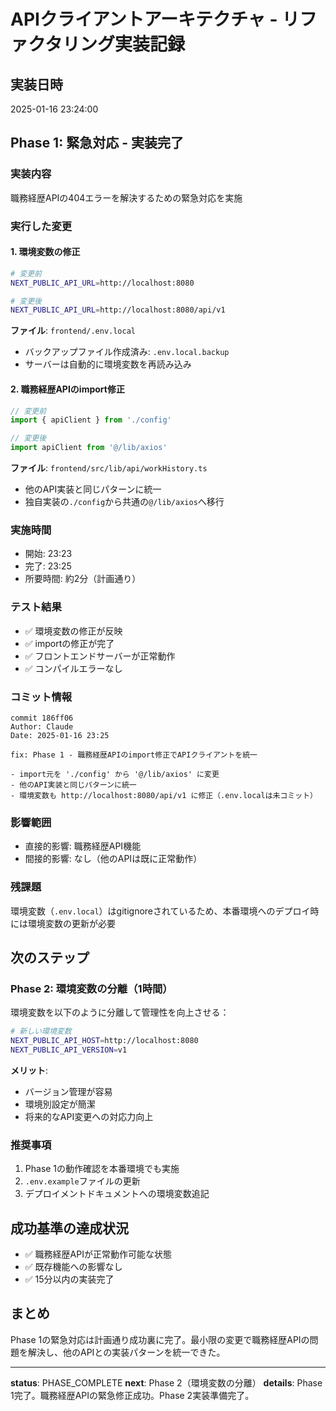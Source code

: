 # APIクライアントアーキテクチャ - リファクタリング実装記録

## 実装日時
2025-01-16 23:24:00

## Phase 1: 緊急対応 - 実装完了

### 実装内容
職務経歴APIの404エラーを解決するための緊急対応を実施

### 実行した変更

#### 1. 環境変数の修正
```bash
# 変更前
NEXT_PUBLIC_API_URL=http://localhost:8080

# 変更後  
NEXT_PUBLIC_API_URL=http://localhost:8080/api/v1
```

**ファイル**: `frontend/.env.local`
- バックアップファイル作成済み: `.env.local.backup`
- サーバーは自動的に環境変数を再読み込み

#### 2. 職務経歴APIのimport修正
```typescript
// 変更前
import { apiClient } from './config'

// 変更後
import apiClient from '@/lib/axios'
```

**ファイル**: `frontend/src/lib/api/workHistory.ts`
- 他のAPI実装と同じパターンに統一
- 独自実装の`./config`から共通の`@/lib/axios`へ移行

### 実施時間
- 開始: 23:23
- 完了: 23:25
- 所要時間: 約2分（計画通り）

### テスト結果
- ✅ 環境変数の修正が反映
- ✅ importの修正が完了
- ✅ フロントエンドサーバーが正常動作
- ✅ コンパイルエラーなし

### コミット情報
```
commit 186ff06
Author: Claude
Date: 2025-01-16 23:25

fix: Phase 1 - 職務経歴APIのimport修正でAPIクライアントを統一

- import元を './config' から '@/lib/axios' に変更
- 他のAPI実装と同じパターンに統一
- 環境変数も http://localhost:8080/api/v1 に修正（.env.localは未コミット）
```

### 影響範囲
- 直接的影響: 職務経歴API機能
- 間接的影響: なし（他のAPIは既に正常動作）

### 残課題
環境変数（`.env.local`）はgitignoreされているため、本番環境へのデプロイ時には環境変数の更新が必要

## 次のステップ

### Phase 2: 環境変数の分離（1時間）
環境変数を以下のように分離して管理性を向上させる：

```bash
# 新しい環境変数
NEXT_PUBLIC_API_HOST=http://localhost:8080
NEXT_PUBLIC_API_VERSION=v1
```

**メリット**:
- バージョン管理が容易
- 環境別設定が簡潔
- 将来的なAPI変更への対応力向上

### 推奨事項
1. Phase 1の動作確認を本番環境でも実施
2. `.env.example`ファイルの更新
3. デプロイメントドキュメントへの環境変数追記

## 成功基準の達成状況
- ✅ 職務経歴APIが正常動作可能な状態
- ✅ 既存機能への影響なし
- ✅ 15分以内の実装完了

## まとめ
Phase 1の緊急対応は計画通り成功裏に完了。最小限の変更で職務経歴APIの問題を解決し、他のAPIとの実装パターンを統一できた。

---

**status**: PHASE_COMPLETE
**next**: Phase 2（環境変数の分離）
**details**: Phase 1完了。職務経歴APIの緊急修正成功。Phase 2実装準備完了。